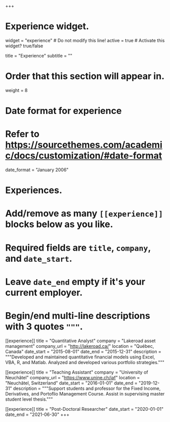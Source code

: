 +++
# Experience widget.
widget = "experience"  # Do not modify this line!
active = true  # Activate this widget? true/false

title = "Experience"
subtitle = ""

# Order that this section will appear in.
weight = 8

# Date format for experience
#   Refer to https://sourcethemes.com/academic/docs/customization/#date-format
date_format = "January 2006"

# Experiences.
#   Add/remove as many `[[experience]]` blocks below as you like.
#   Required fields are `title`, `company`, and `date_start`.
#   Leave `date_end` empty if it's your current employer.
#   Begin/end multi-line descriptions with 3 quotes `"""`.


[[experience]]
  title = "Quantitative Analyst"
  company = "Lakeroad asset management"
  company_url = "http://lakeroad.ca/"
  location = "Québec, Canada"
  date_start = "2015-08-01"
  date_end = "2015-12-31"
  description = """Developed and maintained quantitative financial models using Excel, VBA, R, and Matlab.  Analyzed and developed various portfolio strategies."""


[[experience]]
  title = "Teaching Assistant"
  company = "University of Neuchâtel"
  company_url = "https://www.unine.ch/iaf"
  location = "Neuchâtel, Switzerland"
  date_start = "2016-01-01"
  date_end = "2019-12-31"
  description = """Support students and professor for the Fixed Income, Derivatives, and Portoflio Management Course. Assist in supervising master student level thesis."""

[[experience]]
  title = "Post-Doctoral Researcher"
  date_start = "2020-01-01"
  date_end = "2021-06-30"
+++
